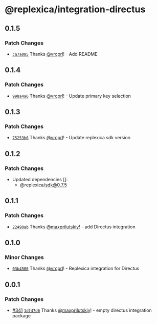 # @replexica/integration-directus

## 0.1.5

### Patch Changes

- [`ca7a085`](https://github.com/replexica/replexica/commit/ca7a085033ff31780001db1e6d58d818b60beded) Thanks [@vrcprl](https://github.com/vrcprl)! - Add README

## 0.1.4

### Patch Changes

- [`998a4a6`](https://github.com/replexica/replexica/commit/998a4a6267ff8542279a8f6d812d5579e3a78a42) Thanks [@vrcprl](https://github.com/vrcprl)! - Update primary key selection

## 0.1.3

### Patch Changes

- [`75253b6`](https://github.com/replexica/replexica/commit/75253b66833b000bf80d6880e92e3c60f5bcd068) Thanks [@vrcprl](https://github.com/vrcprl)! - Update replexica sdk version

## 0.1.2

### Patch Changes

- Updated dependencies []:
  - @replexica/sdk@0.7.5

## 0.1.1

### Patch Changes

- [`22490ab`](https://github.com/replexica/replexica/commit/22490ab94f22d8e5769b23dc58d811fc8483f714) Thanks [@maxprilutskiy](https://github.com/maxprilutskiy)! - add Directus integration

## 0.1.0

### Minor Changes

- [`03b4506`](https://github.com/replexica/replexica/commit/03b45063f435715967825f70daf3f5bbdb05b9a0) Thanks [@vrcprl](https://github.com/vrcprl)! - Replexica integration for Directus

## 0.0.1

### Patch Changes

- [#341](https://github.com/replexica/replexica/pull/341) [`1df47d6`](https://github.com/replexica/replexica/commit/1df47d6095f907e1d756524f5e2cc2e043fdb093) Thanks [@maxprilutskiy](https://github.com/maxprilutskiy)! - empty directus integration package
